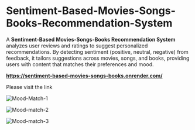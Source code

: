 # Sentiment-Based-Movies-Songs-Books-Recommendation-System
A **Sentiment-Based Movies-Songs-Books Recommendation System** analyzes user reviews and ratings to suggest personalized recommendations. By detecting sentiment (positive, neutral, negative) from feedback, it tailors suggestions across movies, songs, and books, providing users with content that matches their preferences and mood.

**https://sentiment-based-movies-songs-books.onrender.com/**

Please visit the link


![Mood-Match-1](https://github.com/user-attachments/assets/99cc1bcd-98bf-4044-96fc-461c5df33ade)


![Mood-match-2](https://github.com/user-attachments/assets/6700bd83-bf61-49af-9f0b-0663b1f13e03)


![Mood-match-3](https://github.com/user-attachments/assets/74393e35-5c5b-4e45-a970-08d03008f11c)
